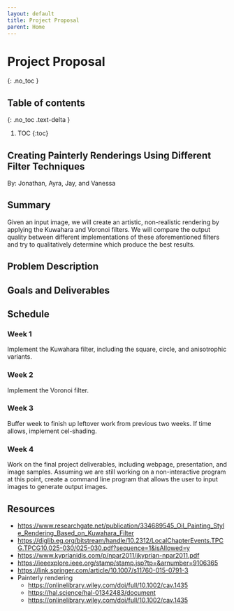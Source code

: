 ```yaml
---
layout: default
title: Project Proposal
parent: Home
---
```


# Project Proposal
{: .no_toc }

## Table of contents
{: .no_toc .text-delta }

1. TOC
{:toc}

## Creating Painterly Renderings Using Different Filter Techniques

By: Jonathan, Ayra, Jay, and Vanessa

## Summary

Given an input image, we will create an artistic, non-realistic rendering by applying the Kuwahara and Voronoi filters. We will compare the output quality between different implementations of these aforementioned filters and try to qualitatively determine which produce the best results.

## Problem Description

## Goals and Deliverables

## Schedule

### Week 1

Implement the Kuwahara filter, including the square, circle, and anisotrophic variants.

### Week 2

Implement the Voronoi filter.

### Week 3

Buffer week to finish up leftover work from previous two weeks. If time allows, implement cel-shading.

### Week 4

Work on the final project deliverables, including webpage, presentation, and image samples. Assuming we are still working on a non-interactive program at this point, create a command line program that allows the user to input images to generate output images.

## Resources

-   <https://www.researchgate.net/publication/334689545_Oil_Painting_Style_Rendering_Based_on_Kuwahara_Filter>
-   <https://diglib.eg.org/bitstream/handle/10.2312/LocalChapterEvents.TPCG.TPCG10.025-030/025-030.pdf?sequence=1&isAllowed=y>
-   <https://www.kyprianidis.com/p/npar2011/jkyprian-npar2011.pdf>
-   <https://ieeexplore.ieee.org/stamp/stamp.jsp?tp=&arnumber=9106365>
-   <https://link.springer.com/article/10.1007/s11760-015-0791-3>
-   Painterly rendering
    -   <https://onlinelibrary.wiley.com/doi/full/10.1002/cav.1435>
    -   <https://hal.science/hal-01342483/document>
    -   <https://onlinelibrary.wiley.com/doi/full/10.1002/cav.1435>
